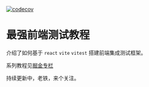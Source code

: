 [![codecov](https://codecov.io/gh/alpacachen/integration-testing/graph/badge.svg?token=XL49TDRP4Y)](https://codecov.io/gh/alpacachen/integration-testing)

# 最强前端测试教程

介绍了如何基于 `react` `vite` `vitest` 搭建前端集成测试框架。


系列教程见[掘金专栏](https://juejin.cn/column/7344571313686904844)

持续更新中，老铁，来个关注。

